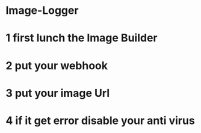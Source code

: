 # Image-Logger
# 1 first lunch the Image Builder
# 2 put your webhook
# 3 put your image Url
# 4 if it get error disable your anti virus
